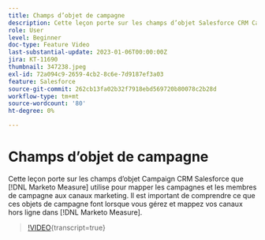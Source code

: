 ```yaml
---
title: Champs d’objet de campagne
description: Cette leçon porte sur les champs d’objet Salesforce CRM Campaign que  [!DNL Marketo Measure]  utilise pour mapper les campagnes et les membres de campagne aux canaux marketing. Il est important de comprendre ce que ces objets de campagne font lorsque vous gérez et mappez vos canaux hors ligne dans  [!DNL Marketo Measure].
role: User
level: Beginner
doc-type: Feature Video
last-substantial-update: 2023-01-06T00:00:00Z
jira: KT-11690
thumbnail: 347238.jpeg
exl-id: 72a094c9-2659-4cb2-8c6e-7d9187ef3a03
feature: Salesforce
source-git-commit: 262cb13fa02b32f7918ebd569720b80078c2b28d
workflow-type: tm+mt
source-wordcount: '80'
ht-degree: 0%

---
```


# Champs d’objet de campagne

Cette leçon porte sur les champs d’objet Campaign CRM Salesforce que [!DNL Marketo Measure] utilise pour mapper les campagnes et les membres de campagne aux canaux marketing. Il est important de comprendre ce que ces objets de campagne font lorsque vous gérez et mappez vos canaux hors ligne dans [!DNL Marketo Measure].

>[!VIDEO](https://video.tv.adobe.com/v/347238/?learn=on){transcript=true}
